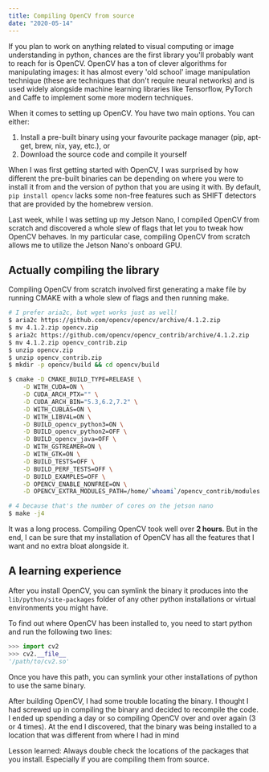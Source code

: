 ```yaml
---
title: Compiling OpenCV from source
date: "2020-05-14"
---
```


If you plan to work on anything related to visual computing or image understanding in python, chances are the first library you'll probably want to reach for is OpenCV. OpenCV has a ton of clever algorithms for manipulating images: it has almost every 'old school' image manipulation technique (these are techniques that don't require neural networks) and is used widely alongside machine learning libraries like Tensorflow, PyTorch and Caffe to implement some more modern techniques.



When it comes to setting up OpenCV. You have two main options. You can either:

1. Install a pre-built binary using your favourite package manager (pip, apt-get, brew, nix, yay, etc.), or
2. Download the source code and compile it yourself



When I was first getting started with OpenCV, I was surprised by how different the pre-built binaries can be depending on where you were to install it from and the version of python that you are using it with. By default, `pip install opencv` lacks some non-free features such as SHIFT detectors that are provided by the homebrew version.



Last week, while I was setting up my Jetson Nano, I compiled OpenCV from scratch and discovered a whole slew of flags that let you to tweak how OpenCV behaves. In my particular case, compiling OpenCV from scratch allows me to utilize the Jetson Nano's onboard GPU.



## Actually compiling the library

Compiling OpenCV from scratch involved first generating a make file by running CMAKE with a whole slew of flags and then running make.

```bash
# I prefer aria2c, but wget works just as well!
$ aria2c https://github.com/opencv/opencv/archive/4.1.2.zip
$ mv 4.1.2.zip opencv.zip
$ aria2c https://github.com/opencv/opencv_contrib/archive/4.1.2.zip
$ mv 4.1.2.zip opencv_contrib.zip
$ unzip opencv.zip
$ unzip opencv_contrib.zip
$ mkdir -p opencv/build && cd opencv/build

$ cmake -D CMAKE_BUILD_TYPE=RELEASE \
	-D WITH_CUDA=ON \
	-D CUDA_ARCH_PTX="" \
	-D CUDA_ARCH_BIN="5.3,6.2,7.2" \
	-D WITH_CUBLAS=ON \
	-D WITH_LIBV4L=ON \
	-D BUILD_opencv_python3=ON \
	-D BUILD_opencv_python2=OFF \
	-D BUILD_opencv_java=OFF \
	-D WITH_GSTREAMER=ON \
	-D WITH_GTK=ON \
	-D BUILD_TESTS=OFF \
	-D BUILD_PERF_TESTS=OFF \
	-D BUILD_EXAMPLES=OFF \
	-D OPENCV_ENABLE_NONFREE=ON \
	-D OPENCV_EXTRA_MODULES_PATH=/home/`whoami`/opencv_contrib/modules ..

# 4 because that's the number of cores on the jetson nano
$ make -j4
```



It was a long process. Compiling OpenCV took well over **2 hours**. But in the end, I can be sure that my installation of OpenCV has all the features that I want and no extra bloat alongside it.



## A learning experience



After you install OpenCV, you can symlink the binary it produces into the `lib/python/site-packages` folder of any other python installations or virtual environments you might have.



To find out where OpenCV has been installed to, you need to start python and run the following two lines:



```python
>>> import cv2
>>> cv2.__file__
'/path/to/cv2.so'
```


Once you have this path, you can symlink your other installations of python to use the same binary.



After building OpenCV, I had some trouble locating the binary. I thought I had screwed up in compiling the binary and decided to recompile the code. I ended up spending a day or so compiling OpenCV over and over again (3 or 4 times). At the end I discovered, that the binary was being installed to a location that was different from where I had in mind



Lesson learned: Always double check the locations of the packages that you install. Especially if you are compiling them from source.


